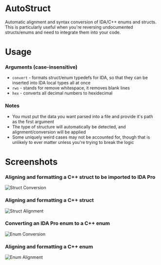 # AutoStruct
Automatic alignment and syntax conversion of IDA/C++ enums and structs. This is particularly useful when you're reversing undocumented structs/enums and need to integrate them into your code.

# Usage

### Arguments (case-insensitive)
- ```convert``` - formats struct/enum typedefs for IDA, so that they can be inserted into IDA local types all at once
- ```rws``` - stands for remove whitespace, it removes blank lines
- ```hex``` - converts all decimal numbers to hexidecimal

### Notes
- You must put the data you want parsed into a file and provide it's path as the first argument
- The type of structure will automatically be detected, and alignment/conversion will be applied
- Some uniquely weird cases may not be accounted for, though that is unlikely to ever matter unless you're trying to break the logic

# Screenshots
### Aligning and formatting a C++ struct to be imported to IDA Pro
![Struct Conversion](.github/StructConversion.png)

### Aligning and formatting a C++ struct
![Struct Alignment](.github/StructAlignment.png)

### Converting an IDA Pro enum to a C++ enum
![Enum Conversion](.github/EnumConversion.png)

### Aligning and formatting a C++ enum
![Enum Alignment](.github/EnumAlignment.png)
